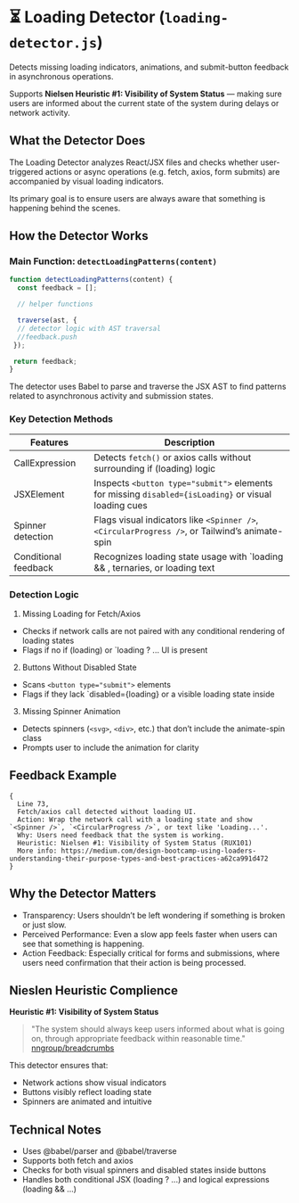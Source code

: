 # ⏳ Loading Detector (`loading-detector.js`)

Detects missing loading indicators, animations, and submit-button feedback in asynchronous operations.

Supports **Nielsen Heuristic #1: Visibility of System Status** — making sure users are informed about the current state of the system during delays or network activity.

## What the Detector Does

The Loading Detector analyzes React/JSX files and checks whether user-triggered actions or async operations (e.g. fetch, axios, form submits) are accompanied by visual loading indicators.

Its primary goal is to ensure users are always aware that something is happening behind the scenes.

## How the Detector Works

### Main Function: `detectLoadingPatterns(content)`
```javascript
function detectLoadingPatterns(content) {
  const feedback = [];

  // helper functions

  traverse(ast, {
  // detector logic with AST traversal 
  //feedback.push
 });

 return feedback;
}
```
The detector uses Babel to parse and traverse the JSX AST to find patterns related to asynchronous activity and submission states.

### Key Detection Methods
| Features | Description |
|----------|-------------|
| CallExpression | Detects `fetch()` or axios calls without surrounding if (loading) logic |
| JSXElement | Inspects `<button type="submit">` elements for missing `disabled={isLoading}` or visual loading cues |
| Spinner detection | Flags visual indicators like `<Spinner />`, `<CircularProgress />`, or Tailwind’s animate-spin|
| Conditional feedback | Recognizes loading state usage with `loading && <Spinner />, ternaries, or loading text |

### Detection Logic
1. Missing Loading for Fetch/Axios
- Checks if network calls are not paired with any conditional rendering of loading states
- Flags if no if (loading) or `loading ? ... UI is present
2. Buttons Without Disabled State
- Scans `<button type="submit">` elements
- Flags if they lack `disabled={loading} or a visible loading state inside
3. Missing Spinner Animation
- Detects spinners (`<svg>`, `<div>`, etc.) that don’t include the animate-spin class
- Prompts user to include the animation for clarity

## Feedback Example
```
{
  Line 73,
  Fetch/axios call detected without loading UI.
  Action: Wrap the network call with a loading state and show `<Spinner />`, `<CircularProgress />`, or text like 'Loading...'.
  Why: Users need feedback that the system is working.
  Heuristic: Nielsen #1: Visibility of System Status (RUX101)
  More info: https://medium.com/design-bootcamp-using-loaders-understanding-their-purpose-types-and-best-practices-a62ca991d472
}
```

## Why the Detector Matters
- Transparency: Users shouldn’t be left wondering if something is broken or just slow.
- Perceived Performance: Even a slow app feels faster when users can see that something is happening.
- Action Feedback: Especially critical for forms and submissions, where users need confirmation that their action is being processed.

## Nieslen Heuristic Complience

**Heuristic #1: Visibility of System Status**
> "The system should always keep users informed about what is going on, through appropriate feedback within reasonable time." [nngroup/breadcrumbs](https://www.nngroup.com/articles/ten-usability-heuristics/)

This detector ensures that:
- Network actions show visual indicators
- Buttons visibly reflect loading state
- Spinners are animated and intuitive


## Technical Notes
- Uses @babel/parser and @babel/traverse
- Supports both fetch and axios
- Checks for both visual spinners and disabled states inside buttons
- Handles both conditional JSX (loading ? ...) and logical expressions (loading && ...)